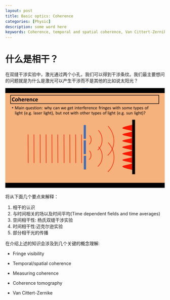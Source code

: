 ```yaml
---
layout: post
title: Basic optics: Coherence
categories: [Physic]
description: some word here
keywords: Coherence, temporal and spatial coherence, Van Cittert-Zernike
---
```


# 什么是相干？

在双缝干涉实验中，激光通过两个小孔，我们可以得到干涉条纹。我们最主要想问的问题就是为什么是激光可以产生干涉而不是其他的比如说太阳光？

![image-20220218221834243](https://raw.githubusercontent.com/star-twinking/CloudImage/main/ImgforBlog/image-20220218221834243.png)

 将从下面几个要点来解释：

1. 相干的认识
2. 与时间相关的场以及时间平均(Time dependent fields and time averages)
3. 空间相干性: 杨氏双缝干涉实验
4. 时间相干性:迈克尔逊实验
5. 部分相干光的传播

在介绍上述的知识会涉及到几个关键的概念理解:

* Fringe visibility

* Temporal/spatial coherence

* Measuring coherence

* Coherence tomography

* Van Cittert-Zernike


